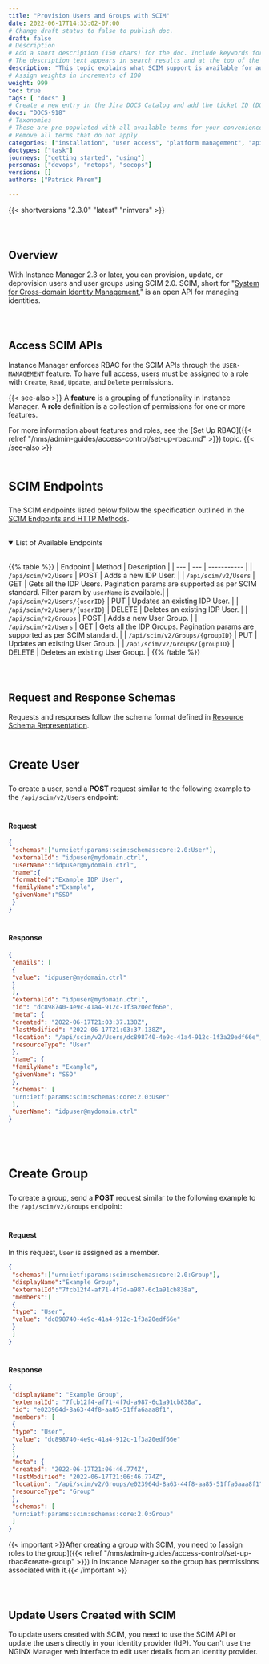 ```yaml
---
title: "Provision Users and Groups with SCIM"
date: 2022-06-17T14:33:02-07:00
# Change draft status to false to publish doc.
draft: false
# Description
# Add a short description (150 chars) for the doc. Include keywords for SEO. 
# The description text appears in search results and at the top of the doc.
description: "This topic explains what SCIM support is available for automating the management of user identity lifecycles."
# Assign weights in increments of 100
weight: 999
toc: true
tags: [ "docs" ]
# Create a new entry in the Jira DOCS Catalog and add the ticket ID (DOCS-<number>) below
docs: "DOCS-918"
# Taxonomies
# These are pre-populated with all available terms for your convenience.
# Remove all terms that do not apply.
categories: ["installation", "user access", "platform management", "api management", "security"]
doctypes: ["task"]
journeys: ["getting started", "using"]
personas: ["devops", "netops", "secops"]
versions: []
authors: ["Patrick Phrem"]

---
```


<style>
h2 {padding-top: 40px;}
h3 {font-size: 1.75em; padding-top: 20px;}
h4 {font-weight: bold; padding-top: 20px;}
</style>

{{< shortversions "2.3.0" "latest" "nimvers" >}}

## Overview

With Instance Manager 2.3 or later, you can provision, update, or deprovision users and user groups using SCIM 2.0. SCIM, short for "[System for Cross-domain Identity Management](http://www.simplecloud.info)," is an open API for managing identities.

## Access SCIM APIs

Instance Manager enforces RBAC for the SCIM APIs through the `USER-MANAGEMENT` feature. To have full access, users must be assigned to a role with `Create`, `Read`, `Update`, and `Delete` permissions.

{{< see-also >}}
A **feature** is a grouping of functionality in Instance Manager. A **role** definition is a collection of permissions for one or more features.

For more information about features and roles, see the [Set Up RBAC]({{< relref "/nms/admin-guides/access-control/set-up-rbac.md" >}}) topic.
{{< /see-also >}}

### SCIM Endpoints

The SCIM endpoints listed below follow the specification outlined in the [SCIM Endpoints and HTTP Methods](https://datatracker.ietf.org/doc/html/rfc7644#section-3.2).

<br>

<details open>
 <summary>List of Available Endpoints</summary>

<br>

{{% table %}}
| Endpoint | Method | Description |
| --- | --- | ----------- |
| `/api/scim/v2/Users` | POST | Adds a new IDP User. |
| `/api/scim/v2/Users` | GET | Gets all the IDP Users. Pagination params are supported as per SCIM standard. Filter param by `userName` is available.|
| `/api/scim/v2/Users/{userID}` | PUT | Updates an existing IDP User. |
| `/api/scim/v2/Users/{userID}` | DELETE | Deletes an existing IDP User. |
| `/api/scim/v2/Groups` | POST | Adds a new User Group. |
| `/api/scim/v2/Users` | GET | Gets all the IDP Groups. Pagination params are supported as per SCIM standard. |
| `/api/scim/v2/Groups/{groupID}` | PUT | Updates an existing User Group. |
| `/api/scim/v2/Groups/{groupID}` | DELETE | Deletes an existing User Group. |
{{% /table %}}
</details>

## Request and Response Schemas

Requests and responses follow the schema format defined in [Resource Schema Representation](https://datatracker.ietf.org/doc/html/rfc7643#section-8.7.1).

### Create User

To create a user, send a **POST** request similar to the following example to the `/api/scim/v2/Users` endpoint:

#### Request

```json
{
 "schemas":["urn:ietf:params:scim:schemas:core:2.0:User"],
 "externalId": "idpuser@mydomain.ctrl",
 "userName":"idpuser@mydomain.ctrl",
 "name":{
 "formatted":"Example IDP User",
 "familyName":"Example",
 "givenName":"SSO"
 }
}
```

#### Response

```json
{
 "emails": [
 {
 "value": "idpuser@mydomain.ctrl"
 }
 ],
 "externalId": "idpuser@mydomain.ctrl",
 "id": "dc898740-4e9c-41a4-912c-1f3a20edf66e",
 "meta": {
 "created": "2022-06-17T21:03:37.138Z",
 "lastModified": "2022-06-17T21:03:37.138Z",
 "location": "/api/scim/v2/Users/dc898740-4e9c-41a4-912c-1f3a20edf66e",
 "resourceType": "User"
 },
 "name": {
 "familyName": "Example",
 "givenName": "SSO"
 },
 "schemas": [
 "urn:ietf:params:scim:schemas:core:2.0:User"
 ],
 "userName": "idpuser@mydomain.ctrl"
}
```

<br>

### Create Group

To create a group, send a **POST** request similar to the following example to the `/api/scim/v2/Groups` endpoint:

#### Request

In this request, `User` is assigned as a member.

```json
{
 "schemas":["urn:ietf:params:scim:schemas:core:2.0:Group"],
 "displayName":"Example Group",
 "externalId":"7fcb12f4-af71-4f7d-a987-6c1a91cb838a",
 "members":[
 {
 "type": "User",
 "value": "dc898740-4e9c-41a4-912c-1f3a20edf66e"
 }
 ]
}
```

#### Response

```json
{
 "displayName": "Example Group",
 "externalId": "7fcb12f4-af71-4f7d-a987-6c1a91cb838a",
 "id": "e023964d-8a63-44f8-aa85-51ffa6aaa8f1",
 "members": [
 {
 "type": "User",
 "value": "dc898740-4e9c-41a4-912c-1f3a20edf66e"
 }
 ],
 "meta": {
 "created": "2022-06-17T21:06:46.774Z",
 "lastModified": "2022-06-17T21:06:46.774Z",
 "location": "/api/scim/v2/Groups/e023964d-8a63-44f8-aa85-51ffa6aaa8f1",
 "resourceType": "Group"
 },
 "schemas": [
 "urn:ietf:params:scim:schemas:core:2.0:Group"
 ]
}
```

{{< important >}}After creating a group with SCIM, you need to [assign roles to the group]({{< relref "/nms/admin-guides/access-control/set-up-rbac#create-group" >}}) in Instance Manager so the group has permissions associated with it.{{< /important >}}

## Update Users Created with SCIM

To update users created with SCIM, you need to use the SCIM API or update the users directly in your identity provider (IdP). You can't use the NGINX Manager web interface to edit user details from an identity provider.